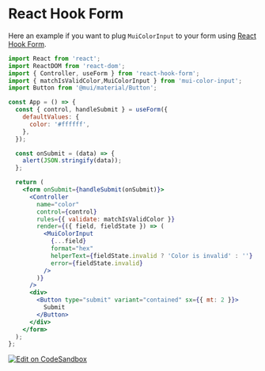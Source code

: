 # React Hook Form

Here an example if you want to plug `MuiColorInput` to your form using [React Hook Form](https://react-hook-form.com/).

```jsx
import React from 'react';
import ReactDOM from 'react-dom';
import { Controller, useForm } from 'react-hook-form';
import { matchIsValidColor,MuiColorInput } from 'mui-color-input';
import Button from '@mui/material/Button';

const App = () => {
  const { control, handleSubmit } = useForm({
    defaultValues: {
      color: '#ffffff',
    },
  });

  const onSubmit = (data) => {
    alert(JSON.stringify(data));
  };

  return (
    <form onSubmit={handleSubmit(onSubmit)}>
      <Controller
        name="color"
        control={control}
        rules={{ validate: matchIsValidColor }}
        render={({ field, fieldState }) => (
          <MuiColorInput
            {...field}
            format="hex"
            helperText={fieldState.invalid ? 'Color is invalid' : ''}
            error={fieldState.invalid}
          />
        )}
      />
      <div>
        <Button type="submit" variant="contained" sx={{ mt: 2 }}>
          Submit
        </Button>
      </div>
    </form>
  );
};
```

[![Edit on CodeSandbox](https://codesandbox.io/static/img/play-codesandbox.svg)](https://codesandbox.io/s/react-hook-form-with-mui-color-input-94iiv1?fontsize=14&hidenavigation=1&theme=dark)
